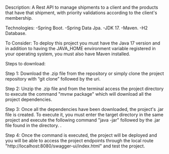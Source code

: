 Description: A Rest API to manage shipments to a client and the products that have that shipment, with priority validations according to the client's membership.

Technologies: -Spring Boot. -Spring Data Jpa. -JDK 17. -Maven. -H2 Database.

To Consider: To deploy this project you must have the Java 17 version and in addition to having the JAVA_HOME environment variable registered in your operating system, you must also have Maven installed.

Steps to download:

Step 1: Download the .zip file from the repository or simply clone the project repository with “git clone” followed by the uri.

Step 2: Unzip the .zip file and from the terminal access the project directory to execute the command "mvnw package" which will download all the project dependencies.

Step 3: Once all the dependencies have been downloaded, the project's .jar file is created. To execute it, you must enter the target directory in the same project and execute the following command "java -jar" followed by the .jar file found in the directory. .

Step 4: Once the command is executed, the project will be deployed and you will be able to access the project endpoints through the local route "http://localhost:8080/swagger-ui/index.html" and test the project.
